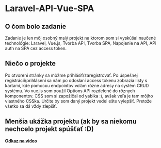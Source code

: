 # Laravel-API-Vue-SPA


## O čom bolo zadanie
Zadanie je len môj osobný malý projekt na ktorom som si vyskúšal naučené technológie: Laravel, Vue.js, Tvorba API, Tvorba SPA, Napojenie na API, API auth na SPA cez access token.

## Niečo o projekte
Po otvorení stránky sa môžme prihlásiť/zaregistrovať. Po úspešnej registrácií/prihlásení sa nám po odoslaní access tokenu zobrazia listy s kartami, kde pomocou endpointov volám rôzne adresy na systém CRUD systému. Vo vue.js som použil Options API rozdelené do rôznych komponentov. CSS som si zapožičal od yablka :), avšak veľa je tam môjho vlastného CSSka. Určite by som daný projekt vedel ešte vylepšiť. Pretože vśetko sa dá vždy zlepšiť.

## Menšia ukážka projektu (ak by sa niekomu nechcelo projekt spúšťať :D)
**[Odkaz na video](https://drive.google.com/drive/folders/1FzPYpKg9ivi6aB7KHwdy9mBMLd43GZqY)**

